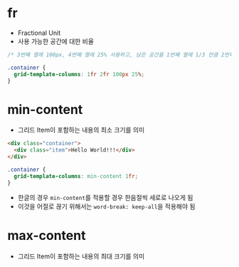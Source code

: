 # fr

- Fractional Unit
- 사용 가능한 공간에 대한 비율

```css
/* 3번째 열에 100px, 4번째 열에 25% 사용하고, 남은 공간을 1번째 열에 1/3 만큼 2번째 열에 2/3만큼 사용 */

.container {
  grid-template-columns: 1fr 2fr 100px 25%;
}
```

# min-content

- 그리드 Item이 포함하는 내용의 최소 크기를 의미

```html
<div class="container">
  <div class="item">Hello World!!!</div>
</div>
```

```css
.container {
  grid-template-columns: min-content 1fr;
}
```

- 한글의 경우 `min-content`를 적용할 경우 한음절씩 세로로 나오게 됨
- 이것을 어절로 끊기 위해서는 `word-break: keep-all`을 적용해야 됨

# max-content

- 그리드 Item이 포함하는 내용의 최대 크기를 의미
